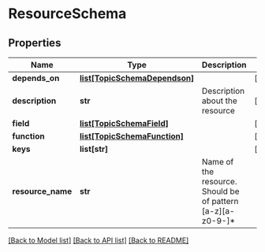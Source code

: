 # ResourceSchema

## Properties
Name | Type | Description | Notes
------------ | ------------- | ------------- | -------------
**depends_on** | [**list[TopicSchemaDependson]**](TopicSchemaDependson.md) |  | [optional] 
**description** | **str** | Description about the resource | [optional] 
**field** | [**list[TopicSchemaField]**](TopicSchemaField.md) |  | [optional] 
**function** | [**list[TopicSchemaFunction]**](TopicSchemaFunction.md) |  | [optional] 
**keys** | **list[str]** |  | [optional] 
**resource_name** | **str** | Name of the resource. Should be of pattern [a-z][a-z0-9-]* | 

[[Back to Model list]](../README.md#documentation-for-models) [[Back to API list]](../README.md#documentation-for-api-endpoints) [[Back to README]](../README.md)


